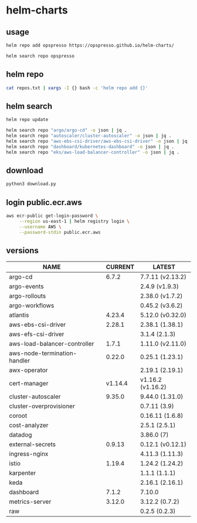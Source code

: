# helm-charts

## usage

```bash
helm repo add opspresso https://opspresso.github.io/helm-charts/

helm search repo opspresso
```

## helm repo

```bash
cat repos.txt | xargs -I {} bash -c 'helm repo add {}'
```

## helm search

```bash
helm repo update

helm search repo "argo/argo-cd" -o json | jq .
helm search repo "autoscaler/cluster-autoscaler" -o json | jq .
helm search repo "aws-ebs-csi-driver/aws-ebs-csi-driver" -o json | jq .
helm search repo "dashboard/kubernetes-dashboard" -o json | jq .
helm search repo "eks/aws-load-balancer-controller" -o json | jq .
```

## download

```bash
python3 download.py
```

## login public.ecr.aws

```bash
aws ecr-public get-login-password \
     --region us-east-1 | helm registry login \
     --username AWS \
     --password-stdin public.ecr.aws
```

## versions

<!--- BEGIN_VERSION --->
| NAME | | CURRENT | LATEST |
| --- | - | --- | --- |
| argo-cd |  | 6.7.2 | 7.7.11 (v2.13.2) |
| argo-events |  |  | 2.4.9 (v1.9.3) |
| argo-rollouts |  |  | 2.38.0 (v1.7.2) |
| argo-workflows |  |  | 0.45.2 (v3.6.2) |
| atlantis |  | 4.23.4 | 5.12.0 (v0.32.0) |
| aws-ebs-csi-driver |  | 2.28.1 | 2.38.1 (1.38.1) |
| aws-efs-csi-driver |  |  | 3.1.4 (2.1.3) |
| aws-load-balancer-controller |  | 1.7.1 | 1.11.0 (v2.11.0) |
| aws-node-termination-handler |  | 0.22.0 | 0.25.1 (1.23.1) |
| awx-operator |  |  | 2.19.1 (2.19.1) |
| cert-manager |  | v1.14.4 | v1.16.2 (v1.16.2) |
| cluster-autoscaler |  | 9.35.0 | 9.44.0 (1.31.0) |
| cluster-overprovisioner |  |  | 0.7.11 (3.9) |
| coroot |  |  | 0.16.11 (1.6.8) |
| cost-analyzer |  |  | 2.5.1 (2.5.1) |
| datadog |  |  | 3.86.0 (7) |
| external-secrets |  | 0.9.13 | 0.12.1 (v0.12.1) |
| ingress-nginx |  |  | 4.11.3 (1.11.3) |
| istio |  | 1.19.4 | 1.24.2 (1.24.2) |
| karpenter |  |  | 1.1.1 (1.1.1) |
| keda |  |  | 2.16.1 (2.16.1) |
| dashboard |  | 7.1.2 | 7.10.0 |
| metrics-server |  | 3.12.0 | 3.12.2 (0.7.2) |
| raw |  |  | 0.2.5 (0.2.3) |
<!--- END_VERSION --->

